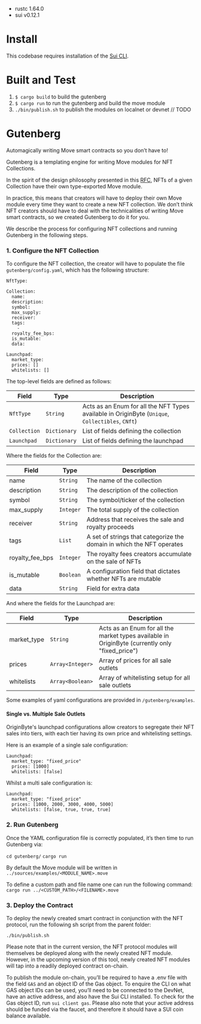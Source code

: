 - rustc 1.64.0
- sui v0.12.1

# Install

This codebase requires installation of the [Sui CLI](https://docs.sui.io/build/install).

# Built and Test

1. `$ cargo build` to build the gutenberg
2. `$ cargo run` to run the gutenberg and build the move module
3. `./bin/publish.sh` to publish the modules on localnet or devnet // TODO

# Gutenberg

Automagically writing Move smart contracts so you don’t have to!

Gutenberg is a templating engine for writing Move modules for NFT Collections.

In the spirit of the design philosophy presented in this [RFC](https://github.com/MystenLabs/sui/blob/a49613a52d1556386464be7d138c379773f35499/sui_programmability/examples/nft_standard/README.md), NFTs of a given Collection have their own type-exported Move module.

In practice, this means that creators will have to deploy their own Move module every time they want to create a new NFT collection. We don’t think NFT creators should have to deal with the technicalities of writing Move smart contracts, so we created Gutenberg to do it for you.

We describe the process for configuring NFT collections and running Gutenberg in the following steps.


### 1. Configure the NFT Collection

To configure the NFT collection, the creator will have to populate the file `gutenberg/config.yaml`, which has the following structure:

```
NftType:

Collection:
  name:
  description:
  symbol:
  max_supply:
  receiver:
  tags:
    -
  royalty_fee_bps:
  is_mutable:
  data:

Launchpad:
  market_type:
  prices: []
  whitelists: []
```

The top-level fields are defined as follows:

| Field            | Type          | Description |
| ---------------- | ------------- | ---------------- |
| `NftType`        | `String`      | Acts as an Enum for all the NFT Types available in OriginByte (`Unique`, `Collectibles`, `CNft`) |
| `Collection`     | `Dictionary`  | List of fields defining the collection |
| `Launchpad`      | `Dictionary`  | List of fields defining the launchpad |

Where the fields for the Collection are:

| Field            | Type      | Description |
| ---------------- | --------- | ---------------- |
| name            | `String`   | The name of the collection |
| description     | `String`   | The description of the collection |
| symbol          | `String`   | The symbol/ticker of the collection |
| max_supply      | `Integer`  | The total supply of the collection |
| receiver        | `String`   | Address that receives the sale and royalty proceeds |
| tags            | `List`     | A set of strings that categorize the domain in which the NFT operates |
| royalty_fee_bps | `Integer`  | The royalty fees creators accumulate on the sale of NFTs |
| is_mutable      | `Boolean`  | A configuration field that dictates whether NFTs are mutable |
| data            | `String`   | Field for extra data |

And where the fields for the Launchpad are:

| Field            | Type      | Description |
| ---------------- | --------- | ---------------- |
| market_type      | `String`           | Acts as an Enum for all the market types available in OriginByte (currently only "fixed_price") |
| prices           | `Array<Integer>`   | Array of prices for all sale outlets |
| whitelists       | `Array<Boolean>`   | Array of whitelisting setup for all sale outlets |


Some examples of yaml configurations are provided in `/gutenberg/examples`.

#### Single vs. Multiple Sale Outlets

OriginByte's launchpad configurations allow creators to segregate their NFT sales into tiers, with each tier having its own price and whitelisting settings.

Here is an example of a single sale configuration:

```
Launchpad:
  market_type: "fixed_price"
  prices: [1000]
  whitelists: [false]
```

Whilst a multi sale configuration is:

```
Launchpad:
  market_type: "fixed_price"
  prices: [1000, 2000, 3000, 4000, 5000]
  whitelists: [false, true, true, true]
```

### 2. Run Gutenberg

Once the YAML configuration file is correctly populated, it’s then time to run Gutenberg via:

`cd gutenberg/`
`cargo run`

By default the Move module will be written in `../sources/examples/<MODULE_NAME>.move`

To define a custom path and file name one can run the following command:
`cargo run ../<CUSTOM_PATH>/<FILENAME>.move`

### 3. Deploy the Contract

To deploy the newly created smart contract in conjunction with the NFT protocol, run the following sh script from the parent folder:

`./bin/publish.sh`

Please note that in the current version, the NFT protocol modules will themselves be deployed along with the newly created NFT module. However, in the upcoming version of this tool, newly created NFT modules will tap into a readily deployed contract on-chain.

To publish the module on-chain, you’ll be required to have a .env file with the field `GAS` and an object ID of the Gas object. To enquire the CLI on what GAS object IDs can be used, you’ll need to be connected to the DevNet, have an active address, and also have the Sui CLI installed. To check for the Gas object ID, run `sui client gas`. Please also note that your active address should be funded via the faucet, and therefore it should have a SUI coin balance available.
